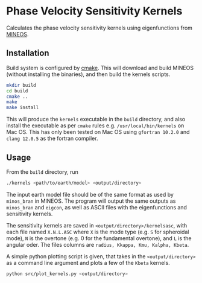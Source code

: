 # Phase Velocity Sensitivity Kernels

Calculates the phase velocity sensitivity kernels using eigenfunctions from [MINEOS](https://github.com/geodynamics/mineos).

## Installation

Build system is configured by [cmake](https://cmake.org/).  This will download and build MINEOS (without installing the binaries), and then build the kernels scripts.


```bash
mkdir build
cd build
cmake ..
make
make install
```

This will produce the `kernels` executable in the `build` directory, and also install the executable as per `cmake` rules e.g. `/usr/local/bin/kernels` on Mac OS.  This has only been tested on Mac OS using `gfortran 10.2.0` and `clang 12.0.5` as the fortran compiler.

## Usage

From the `build` directory, run

```bash
./kernels <path/to/earth/model> <output/directory>
```

The input earth model file should be of the same format as used by `minos_bran` in MINEOS.  The program will output the same outputs as `minos_bran` and `eigcon`, as well as ASCII files with the eigenfunctions and sensitivity kernels.

The sensitivity kernels are saved in `<output/directory>/kernelsasc`, with each file named `X.N.L.ASC` where `X` is the mode type (e.g. `S` for spheroidal mode), `N` is the overtone (e.g. 0 for the fundamental overtone), and `L` is the angular oder.  The files columns are `radius, Kkappa, Kmu, Kalpha, Kbeta`.

A simple python plotting script is given, that takes in the `<output/directory>` as a command line argument and plots a few of the `Kbeta` kernels.

```bash
python src/plot_kernels.py <output/directory>
```
